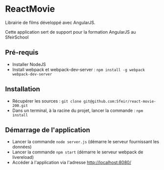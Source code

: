 ReactMovie
============

Librairie de films développé avec AngularJS.

Cette application sert de support pour la formation AngularJS au SfeirSchool

## Pré-requis
* Installer NodeJS
* Install webpack et webpack-dev-server : `npm install -g webpack webpack-dev-server`

## Installation
* Récupérer les sources : `git clone git@github.com:Sfeir/react-movie-200.git`
* Dans un terminal, à la racine du projet, lancer la commande : `npm install`

## Démarrage de l'application
* Lancer la commande `node server.js` (démarre le serveur fournissant les données)
* Lancer la commande `npm start` (démarre le serveur webpack de livereload)
* Accéder à l'application via l'adresse [http://localhost:8080/](http://localhost:8080/)
